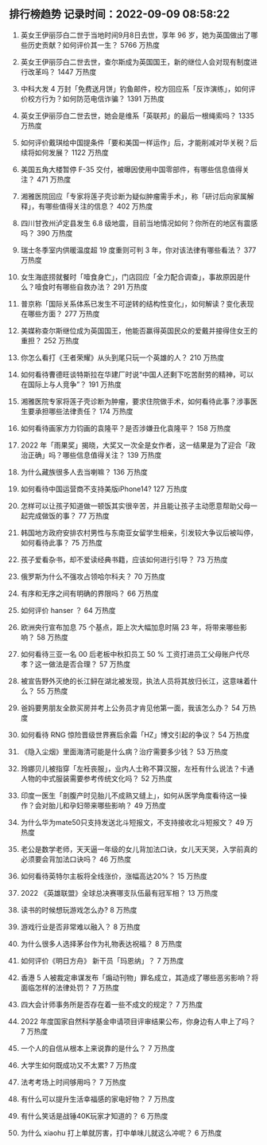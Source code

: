 
## 排行榜趋势 记录时间：2022-09-09 08:58:22
  
  1. 英女王伊丽莎白二世于当地时间9月8日去世，享年 96 岁，她为英国做出了哪些历史贡献？如何评价其一生？ 5766 万热度
    
  2. 英女王伊丽莎白二世去世，查尔斯成为英国国王，新的继位人会对现有制度进行改革吗？ 1447 万热度
    
  3. 中科大发 4 万封「免费送月饼」钓鱼邮件，校方回应系「反诈演练」，如何评价校方行为？如何防范电信诈骗？ 1391 万热度
    
  4. 英女王伊丽莎白二世去世，她会是维系「英联邦」的最后一根绳索吗？ 1335 万热度
    
  5. 如何评价戴琪给中国提条件「要和美国一样运作」后，才能削减对华关税？后续将如何发展？ 1122 万热度
    
  6. 美国五角大楼暂停 F-35 交付，被曝因使用中国零部件，有哪些信息值得关注？ 471 万热度
    
  7. 湘雅医院回应「专家将莲子壳诊断为疑似肿瘤需手术」，称「研讨后向家属解释」，有哪些值得关注的信息？ 402 万热度
    
  8. 四川甘孜州泸定县发生 6.8 级地震，目前当地情况如何？你所在的地区有震感吗？ 390 万热度
    
  9. 瑞士冬季室内供暖温度超 19 度重则可判 3 年，你对该法律有哪些看法？ 377 万热度
    
  10. 女生海底捞就餐时「噎食身亡」，门店回应「全力配合调查」，事故原因是什么？噎食时有哪些自救办法？ 291 万热度
    
  11. 普京称「国际关系体系已发生不可逆转的结构性变化」，如何解读？变化表现在哪些方面？ 277 万热度
    
  12. 美媒称查尔斯继位成为英国国王，他能否赢得英国民众的爱戴并接得住女王的重担？ 252 万热度
    
  13. 你怎么看打《王者荣耀》从头到尾只玩一个英雄的人？ 210 万热度
    
  14. 如何看待曹德旺谈特斯拉在华建厂时说“中国人还剩下吃苦耐劳的精神，可以在国际上与人竞争”？ 191 万热度
    
  15. 湘雅医院专家将莲子壳诊断为肿瘤，要求住院做手术，如何看待此事？涉事医生要承担哪些法律责任？ 174 万热度
    
  16. 如何看待画家方力钧画的袁隆平？是否涉嫌丑化袁隆平？ 158 万热度
    
  17. 2022 年「雨果奖」揭晓，大奖又一次全是女作者，这一结果是为了迎合「政治正确」吗？哪些信息值得关注？ 139 万热度
    
  18. 为什么藏族很多人去当喇嘛？ 136 万热度
    
  19. 如何看待中国运营商不支持美版iPhone14? 127 万热度
    
  20. 怎样可以让孩子知道做一顿饭其实很辛苦，并且能让孩子主动愿意帮助父母一起完成做饭的事？ 77 万热度
    
  21. 韩国地方政府安排农村男性与东南亚女留学生相亲，引发较大争议后被叫停，如何看待此事？ 75 万热度
    
  22. 孩子爱看杂书，却不爱读经典书籍，应该如何进行引导？ 73 万热度
    
  23. 俄罗斯为什么不强攻占领哈尔科夫？ 70 万热度
    
  24. 有序和无序之间有明确的界限吗？ 66 万热度
    
  25. 如何评价 hanser ？ 64 万热度
    
  26. 欧洲央行宣布加息 75 个基点，距上次大幅加息时隔 23 年，将带来哪些影响？ 58 万热度
    
  27. 如何看待三亚一名 00 后老板中秋扣员工 50 % 工资打进员工父母账户代尽孝？这一做法是否合理？ 57 万热度
    
  28. 被宣告野外灭绝的长江鲟在湖北被发现，执法人员将其放归长江，这意味着什么？ 55 万热度
    
  29. 爸妈要男朋友全款买房并考上公务员才肯见他第一面，我该怎么办？ 54 万热度
    
  30. 如何看待 RNG 惊险晋级世界赛后余霜「HZ」博文引起的争议？ 54 万热度
    
  31. 《隐入尘烟》里面海清可能是什么病？治疗需要多少钱？ 53 万热度
    
  32. 玲娜贝儿被指穿「左衽丧服」，业内人士称不算汉服，左衽有什么说法？卡通人物的中式服装需要参考传统文化吗？ 52 万热度
    
  33. 印度一医生「剖腹产时见胎儿不成熟又缝上」，如何从医学角度看待这一操作？会对胎儿和孕妇带来哪些影响？ 49 万热度
    
  34. 为什么华为mate50只支持发送北斗短报文，不支持接收北斗短报文？ 49 万热度
    
  35. 老公是数学老师，天天逼一年级的女儿背加法口诀，女儿天天哭，入学前真的必须要会背加法口诀吗？ 46 万热度
    
  36. 如何看待英特尔主板将全线涨价，涨幅高达20%？ 15 万热度
    
  37. 2022 《英雄联盟》全球总决赛哪支队伍最有冠军相？ 13 万热度
    
  38. 读书的时候想玩游戏怎么办? 8 万热度
    
  39. 游戏行业是否非常难以融入？ 8 万热度
    
  40. 为什么很多人选择茅台作为礼物表达祝福？ 8 万热度
    
  41. 如何评价《明日方舟》 新干员「玛恩纳」？ 7 万热度
    
  42. 香港 5 人被裁定串谋发布「煽动刊物」罪名成立，其造成了哪些恶劣影响？将面临怎样的法律处罚？ 7 万热度
    
  43. 四大会计师事务所是否存在着一些不成文的规定？ 7 万热度
    
  44. 2022 年度国家自然科学基金申请项目评审结果公布，你身边有人申上了吗？ 7 万热度
    
  45. 一个人的自信从根本上来说靠的是什么？ 7 万热度
    
  46. 大学生如何既成功又不太累? 7 万热度
    
  47. 法考考场上时间够用吗？ 7 万热度
    
  48. 有什么可以提升生活幸福感的家电好物？ 7 万热度
    
  49. 有什么笑话是战锤40K玩家才知道的？ 6 万热度
    
  50. 为什么 xiaohu 打上单就厉害，打中单味儿就这么冲呢？ 6 万热度
    